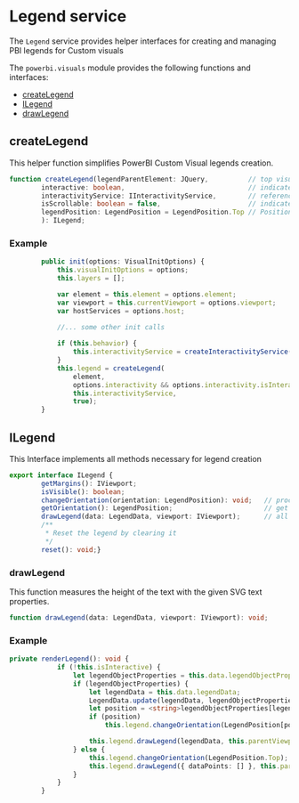 # Legend service
The ```Legend``` service provides helper interfaces for creating and managing PBI legends for Custom visuals

The ```powerbi.visuals``` module provides the following functions and interfaces:

* [createLegend](#createLegend)
* [ILegend](#ILegend)
* [drawLegend](#drawLegend)

## createLegend
This helper function simplifies PowerBI Custom Visual legends creation.

```typescript
function createLegend(legendParentElement: JQuery,          // top visual element, container in which legend will be created
        interactive: boolean,                               // indicates that legend should be interactive
        interactivityService: IInteractivityService,        // reference to IInteractivityService interface which need to create legend click events
        isScrollable: boolean = false,                      // indicates that legend could be scrollable or not
        legendPosition: LegendPosition = LegendPosition.Top // Position of the legend inside of legendParentElement container
        ): ILegend;
```
### Example

```typescript
        public init(options: VisualInitOptions) {
            this.visualInitOptions = options;
            this.layers = [];

            var element = this.element = options.element;
            var viewport = this.currentViewport = options.viewport;
            var hostServices = options.host;
            
            //... some other init calls

            if (this.behavior) {
                this.interactivityService = createInteractivityService(hostServices);
            }
            this.legend = createLegend(
                element,
                options.interactivity && options.interactivity.isInteractiveLegend,
                this.interactivityService,
                true);
        }
```

## ILegend
This Interface implements all methods necessary for legend creation

```typescript
export interface ILegend {
        getMargins(): IViewport;
        isVisible(): boolean;
        changeOrientation(orientation: LegendPosition): void;   // processing legend orientation 
        getOrientation(): LegendPosition;                       // get information about current legend orientation
        drawLegend(data: LegendData, viewport: IViewport);      // all legend rendering code is placing here
        /**
         * Reset the legend by clearing it
         */
        reset(): void;}
```

### drawLegend

This function measures the height of the text with the given SVG text properties.

```typescript
function drawLegend(data: LegendData, viewport: IViewport): void;
```

### Example

```typescript
private renderLegend(): void {
            if (!this.isInteractive) {
                let legendObjectProperties = this.data.legendObjectProperties;
                if (legendObjectProperties) {
                    let legendData = this.data.legendData;
                    LegendData.update(legendData, legendObjectProperties);
                    let position = <string>legendObjectProperties[legendProps.position];
                    if (position)
                        this.legend.changeOrientation(LegendPosition[position]);

                    this.legend.drawLegend(legendData, this.parentViewport);
                } else {
                    this.legend.changeOrientation(LegendPosition.Top);
                    this.legend.drawLegend({ dataPoints: [] }, this.parentViewport);
                }
            }
        }
```

